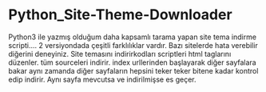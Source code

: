 # Python_Site-Theme-Downloader
Python3 ile yazmış olduğum daha kapsamlı tarama yapan site tema indirme scripti....
2 versiyondada çeşitli farklılıklar vardır. Bazı sitelerde hata verebilir diğerini deneyiniz. 
Site temasını indirirkodları scriptleri html taglarını düzenler.
tüm sourceleri indirir. 
index urllerinden başlayarak diğer sayfalara bakar aynı zamanda
diğer sayfaların hepsini teker teker bitene kadar kontrol edip indirir. 
Aynı sayfa mevcutsa ve indirilmişse es geçer.
